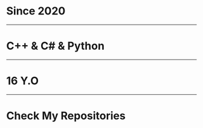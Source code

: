 # Since 2020
-------------------------------------------------------------------------------------------------------------------------------------------------------------------------
# C++ & C# & Python
-------------------------------------------------------------------------------------------------------------------------------------------------------------------------
# 16 Y.O
-------------------------------------------------------------------------------------------------------------------------------------------------------------------------
# Check My Repositories
